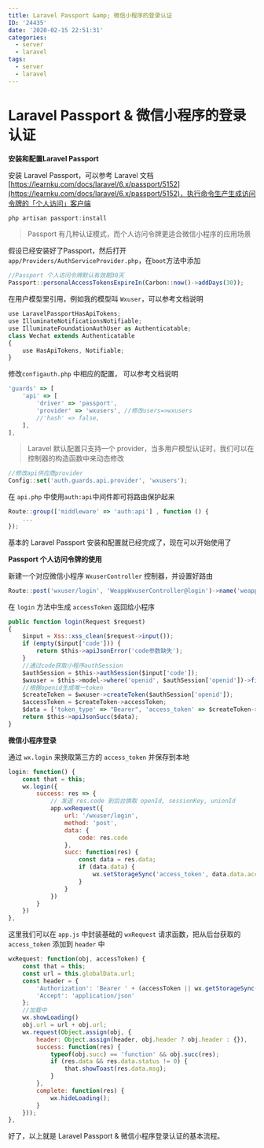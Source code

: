 ```yaml
---
title: Laravel Passport &amp; 微信小程序的登录认证
ID: '24435'
date: '2020-02-15 22:51:31'
categories:
  - server
  - laravel
tags:
  - server
  - laravel
---
```


# Laravel Passport &amp; 微信小程序的登录认证

**安装和配置Laravel Passport**

安装 Laravel Passport，可以参考 Laravel 文档 [https://learnku.com/docs/laravel/6.x/passport/5152](https://learnku.com/docs/laravel/6.x/passport/5152)，执行命令生产生成访问令牌的「个人访问」客户端

``` js 
php artisan passport:install
```

> Passport 有几种认证模式，而个人访问令牌更适合微信小程序的应用场景

假设已经安装好了Passport，然后打开 `app/Providers/AuthServiceProvider.php`，在`boot`方法中添加

``` js 
//Passport 个人访问令牌默认有效期30天
Passport::personalAccessTokensExpireIn(Carbon::now()->addDays(30));
```

在用户模型里引用，例如我的模型叫 `Wxuser`，可以参考文档说明

``` js 
use LaravelPassportHasApiTokens;
use IlluminateNotificationsNotifiable;
use IlluminateFoundationAuthUser as Authenticatable;
class Wechat extends Authenticatable
{
    use HasApiTokens, Notifiable;
}
```

修改`configauth.php` 中相应的配置， 可以参考文档说明

``` js 
'guards' => [
    'api' => [
        'driver' => 'passport',
        'provider' => 'wxusers', //修改users=>wxusers
        //'hash' => false,
    ],
],
```

> Laravel 默认配置只支持一个 provider，当多用户模型认证时，我们可以在控制器的构造函数中来动态修改

``` js 
//修改api供应商provider
Config::set('auth.guards.api.provider', 'wxusers');
```

在 `api.php` 中使用`auth:api`中间件即可将路由保护起来

``` js 
Route::group(['middleware' => 'auth:api'] , function () {
    ...
});
```

基本的 Laravel Passport 安装和配置就已经完成了，现在可以开始使用了

**Passport 个人访问令牌的使用**

新建一个对应微信小程序 `WxuserController` 控制器，并设置好路由

``` js 
Route::post('wxuser/login', 'WeappWxuserController@login')->name('weapp.wxuser.login');
```

在 `login` 方法中生成 `accessToken` 返回给小程序

``` js 
public function login(Request $request)
{
    $input = Xss::xss_clean($request->input());
    if (empty($input['code'])) {
        return $this->apiJsonError('code参数缺失');
    }
    //通过code获取小程序authSession
    $authSession = $this->authSession($input['code']);
    $wxuser = $this->model->where('openid', $authSession['openid'])->first();
    //根据openid生成唯一token
    $createToken = $wxuser->createToken($authSession['openid']);
    $accessToken = $createToken->accessToken;
    $data = ['token_type' => "Bearer", 'access_token' => $createToken->accessToken, 'expires_at' => $createToken->token->expires_at];
    return $this->apiJsonSucc($data);
}
```

**微信小程序登录**

通过 `wx.login` 来换取第三方的 `access_token` 并保存到本地

``` js 
login: function() {
    const that = this;
    wx.login({
        success: res => {
            // 发送 res.code 到后台换取 openId, sessionKey, unionId
            app.wxRequest({
                url: '/wxuser/login',
                method: 'post',
                data: {
                    code: res.code
                },
                succ: function(res) {
                    const data = res.data;
                    if (data.data) {
                        wx.setStorageSync('access_token', data.data.access_token)
                    }
                }
            })
        }
    })
},
```

这里我们可以在 `app.js` 中封装基础的 `wxRequest` 请求函数，把从后台获取的 `access_token` 添加到 `header` 中

``` js 
wxRequest: function(obj, accessToken) {
    const that = this;
    const url = this.globalData.url;
    const header = {
        'Authorization': 'Bearer ' + (accessToken || wx.getStorageSync('access_token')),
        'Accept': 'application/json'
    };
    //加载中
    wx.showLoading()
    obj.url = url + obj.url;
    wx.request(Object.assign(obj, {
        header: Object.assign(header, obj.header ? obj.header : {}),
        success: function(res) {
            typeof(obj.succ) == 'function' && obj.succ(res);
            if (res.data && res.data.status != 0) {
                that.showToast(res.data.msg);
            }
        },
        complete: function(res) {
            wx.hideLoading();
        }
    }));
},
```

好了，以上就是 Laravel Passport & 微信小程序登录认证的基本流程。
 
 
 
 
 
 
 
 
 
 
 
 
 
 
 
 
 
 
 
